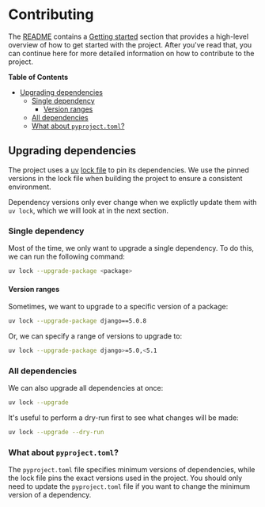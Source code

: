 # Contributing

The [README](./README.md) contains a [Getting started](./README.md#getting-started) section that provides a high-level overview of how to get started with the project. After you've read that, you can continue here for more detailed information on how to contribute to the project.

**Table of Contents**

- [Upgrading dependencies](#upgrading-dependencies)
  - [Single dependency](#single-dependency)
    - [Version ranges](#version-ranges)
  - [All dependencies](#all-dependencies)
  - [What about `pyproject.toml`?](#what-about-pyprojecttoml)

## Upgrading dependencies

The project uses a [uv](https://docs.astral.sh/uv/) [lock file](https://docs.astral.sh/uv/concepts/projects/#project-lockfile) to pin its dependencies. We use the pinned versions in the lock file when building the project to ensure a consistent environment.

Dependency versions only ever change when we explictly update them with `uv lock`, which we will look at in the next section.

### Single dependency

Most of the time, we only want to upgrade a single dependency.
To do this, we can run the following command:

```bash
uv lock --upgrade-package <package>
```

#### Version ranges

Sometimes, we want to upgrade to a specific version of a package:

```bash
uv lock --upgrade-package django==5.0.8
```

Or, we can specify a range of versions to upgrade to:

```bash
uv lock --upgrade-package django>=5.0,<5.1
```

### All dependencies

We can also upgrade all dependencies at once:

```bash
uv lock --upgrade
```

It's useful to perform a dry-run first to see what changes will be made:

```bash
uv lock --upgrade --dry-run
```

### What about `pyproject.toml`?

The `pyproject.toml` file specifies minimum versions of dependencies, while the lock file pins the exact versions used in the project. You should only need to update the `pyproject.toml` file if you want to change the minimum version of a dependency.
